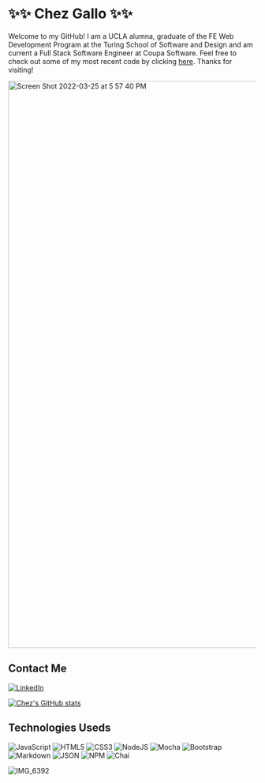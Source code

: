 # ✨✨ Chez Gallo ✨✨

Welcome to my GitHub! I am a UCLA alumna, graduate of the FE Web Development Program at the Turing School of Software and Design and am current a Full Stack Software Engineer at Coupa Software. Feel free to check out some of my most recent code by clicking [here](https://github.com/cagallo?tab=repositories). Thanks for visiting!

<img width="1147" alt="Screen Shot 2022-03-25 at 5 57 40 PM" src="https://user-images.githubusercontent.com/78453792/160215873-a43aae9f-4898-469d-a087-cba881ba630a.png">

## Contact Me

[![LinkedIn](https://img.shields.io/badge/linkedin-%230077B5.svg?style=for-the-badge&logo=linkedin&logoColor=white)](https://www.linkedin.com/in/chez-gallo-501bb421b)

[![Chez's GitHub stats](https://github-readme-stats.vercel.app/api?username=cagallo&show_icons=true&theme=tokyonight)](https://github.com/cagallo/github-readme-stats)


## Technologies Useds

![JavaScript](https://img.shields.io/badge/javascript-%23323330.svg?style=for-the-badge&logo=javascript&logoColor=%23F7DF1E)
![HTML5](https://img.shields.io/badge/html5-%23E34F26.svg?style=for-the-badge&logo=html5&logoColor=white)
![CSS3](https://img.shields.io/badge/css3-%231572B6.svg?style=for-the-badge&logo=css3&logoColor=white)
![NodeJS](https://img.shields.io/badge/node.js-6DA55F?style=for-the-badge&logo=node.js&logoColor=white)
![Mocha](https://img.shields.io/badge/-mocha-%238D6748?style=for-the-badge&logo=mocha&logoColor=white)
![Bootstrap](https://img.shields.io/badge/bootstrap-%23563D7C.svg?style=for-the-badge&logo=bootstrap&logoColor=white)
![Markdown](https://img.shields.io/badge/markdown-%23000000.svg?style=for-the-badge&logo=markdown&logoColor=white)
![JSON](https://img.shields.io/badge/json-5E5C5C?style=for-the-badge&logo=json&logoColor=white)
![NPM](https://img.shields.io/badge/npm-CB3837?style=for-the-badge&logo=npm&logoColor=white)
![Chai](https://img.shields.io/badge/chai-A30701?style=for-the-badge&logo=chai&logoColor=white)


![IMG_6392](https://user-images.githubusercontent.com/78453792/144640278-6d477e38-96e1-4e9e-8125-aead4812c023.jpg)

